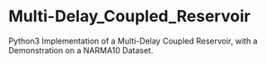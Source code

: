# Multi-Delay_Coupled_Reservoir

Python3 Implementation of a Multi-Delay Coupled Reservoir, with a Demonstration on a NARMA10 Dataset.
